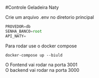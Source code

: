 #Controle Geladeira Naty

Crie um arquivo .env no diretorio principal
```js
PROVEDOR=db
SENHA_BANCO=root
API_NATY=
```

Para rodar use o docker compose

```docker
docker-compose up --biuld
```


O Fontend vai rodar na porta 3001 <br>
O backend vai rodar na porta 3000
